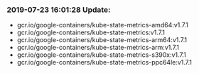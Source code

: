 ### 2019-07-23 16:01:28 Update:

- gcr.io/google-containers/kube-state-metrics-amd64:v1.7.1
- gcr.io/google-containers/kube-state-metrics:v1.7.1
- gcr.io/google-containers/kube-state-metrics-arm64:v1.7.1
- gcr.io/google-containers/kube-state-metrics-arm:v1.7.1
- gcr.io/google-containers/kube-state-metrics-s390x:v1.7.1
- gcr.io/google-containers/kube-state-metrics-ppc64le:v1.7.1
